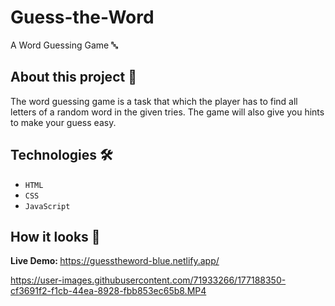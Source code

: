 # Guess-the-Word
A Word Guessing Game 🔤

## About this project 🚀
The word guessing game is a task that which the player has to find all letters of a random word in the given tries. The game will also give you hints to make your guess easy.

## Technologies 🛠️
* `HTML`
* `CSS`
* `JavaScript`


## How it looks 👀

<strong>Live Demo: </strong> https://guesstheword-blue.netlify.app/ 


https://user-images.githubusercontent.com/71933266/177188350-cf3691f2-f1cb-44ea-8928-fbb853ec65b8.MP4

